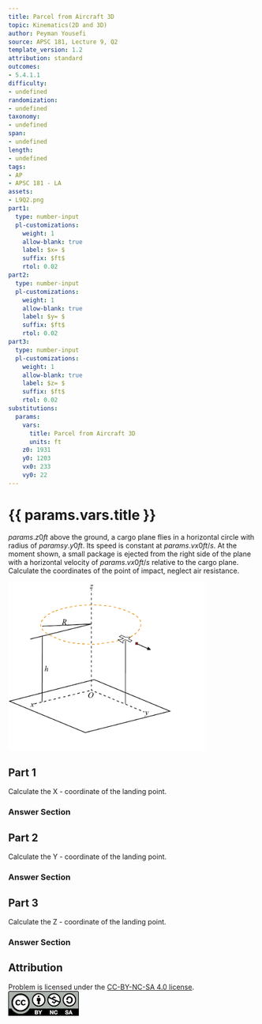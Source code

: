 ```yaml
---
title: Parcel from Aircraft 3D
topic: Kinematics(2D and 3D)
author: Peyman Yousefi
source: APSC 181, Lecture 9, Q2
template_version: 1.2
attribution: standard
outcomes:
- 5.4.1.1
difficulty:
- undefined
randomization:
- undefined
taxonomy:
- undefined
span:
- undefined
length:
- undefined
tags:
- AP
- APSC 181 - LA
assets:
- L9Q2.png
part1:
  type: number-input
  pl-customizations:
    weight: 1
    allow-blank: true
    label: $x= $
    suffix: $ft$
    rtol: 0.02
part2:
  type: number-input
  pl-customizations:
    weight: 1
    allow-blank: true
    label: $y= $
    suffix: $ft$
    rtol: 0.02
part3:
  type: number-input
  pl-customizations:
    weight: 1
    allow-blank: true
    label: $z= $
    suffix: $ft$
    rtol: 0.02
substitutions:
  params:
    vars:
      title: Parcel from Aircraft 3D
      units: ft
    z0: 1931
    y0: 1203
    vx0: 233
    vy0: 22
---
```

# {{ params.vars.title }}
${{params.z0}}ft$ above the ground, a cargo plane flies in a horizontal circle with radius of ${{paramsy.y0}}ft$.
Its speed is constant at ${{params.vx0}}ft/s$.
At the moment shown, a small package is ejected from the right side of the plane with a horizontal velocity of ${{params.vx0}}ft/s$ relative to the cargo plane.
Calculate the coordinates of the point of impact, neglect air resistance.

<img src="L9Q2.png" width=400>

## Part 1

Calculate the X - coordinate of the landing point.

### Answer Section

## Part 2

Calculate the Y - coordinate of the landing point.

### Answer Section

## Part 3

Calculate the Z - coordinate of the landing point.

### Answer Section

## Attribution

Problem is licensed under the [CC-BY-NC-SA 4.0 license](https://creativecommons.org/licenses/by-nc-sa/4.0/).<br> ![The Creative Commons 4.0 license requiring attribution-BY, non-commercial-NC, and share-alike-SA license.](https://raw.githubusercontent.com/firasm/bits/master/by-nc-sa.png)